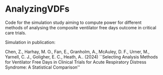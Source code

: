 # AnalyzingVDFs

Code for the simulation study aiming to compute power for different methods of analysing the composite ventilator free days outcome in critical care trials.

Simulation in publication:

Chen, Z., Harhay, M. O., Fan, E., Granholm, A., McAuley, D. F., Urner, M., Yarnell, C. J., Goligher, E. C., Heath, A.. (2024) ``Selecting Analysis Methods for Ventilator Free Days in Clinical Trials for Acute Respiratory Distress Syndrome: A Statistical Comparison''